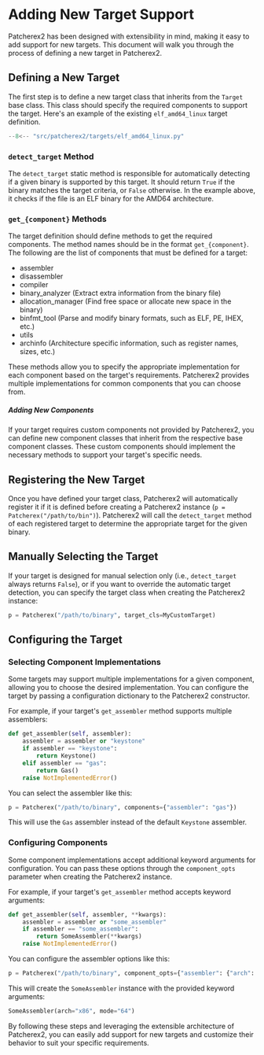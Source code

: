 # Adding New Target Support

Patcherex2 has been designed with extensibility in mind, making it easy to add support for new targets. This document will walk you through the process of defining a new target in Patcherex2.

## Defining a New Target

The first step is to define a new target class that inherits from the `Target` base class. This class should specify the required components to support the target. Here's an example of the existing `elf_amd64_linux` target definition.

```python title="src/patcherex2/targets/elf_amd64_linux.py"
--8<-- "src/patcherex2/targets/elf_amd64_linux.py"
```

### `detect_target` Method

The `detect_target` static method is responsible for automatically detecting if a given binary is supported by this target. It should return `True` if the binary matches the target criteria, or `False` otherwise. In the example above, it checks if the file is an ELF binary for the AMD64 architecture.

### `get_{component}` Methods

The target definition should define methods to get the required components. The method names should be in the format `get_{component}`. The following are the list of components that must be defined for a target:

- assembler
- disassembler
- compiler
- binary_analyzer (Extract extra information from the binary file)
- allocation_manager (Find free space or allocate new space in the binary)
- binfmt_tool (Parse and modify binary formats, such as ELF, PE, IHEX, etc.)
- utils
- archinfo (Architecture specific information, such as register names, sizes, etc.)

These methods allow you to specify the appropriate implementation for each component based on the target's requirements. Patcherex2 provides multiple implementations for common components that you can choose from.

##### Adding New Components

If your target requires custom components not provided by Patcherex2, you can define new component classes that inherit from the respective base component classes. These custom components should implement the necessary methods to support your target's specific needs.

## Registering the New Target

Once you have defined your target class, Patcherex2 will automatically register it if it is defined before creating a Patcherex2 instance (`p = Patcherex("/path/to/bin")`). Patcherex2 will call the `detect_target` method of each registered target to determine the appropriate target for the given binary.

## Manually Selecting the Target

If your target is designed for manual selection only (i.e., `detect_target` always returns `False`), or if you want to override the automatic target detection, you can specify the target class when creating the Patcherex2 instance:

```python
p = Patcherex("/path/to/binary", target_cls=MyCustomTarget)
```

## Configuring the Target

### Selecting Component Implementations

Some targets may support multiple implementations for a given component, allowing you to choose the desired implementation. You can configure the target by passing a configuration dictionary to the Patcherex2 constructor.

For example, if your target's `get_assembler` method supports multiple assemblers:

```python
def get_assembler(self, assembler):
    assembler = assembler or "keystone"
    if assembler == "keystone":
        return Keystone()
    elif assembler == "gas":
        return Gas()
    raise NotImplementedError()
```

You can select the assembler like this:

```python
p = Patcherex("/path/to/binary", components={"assembler": "gas"})
```

This will use the `Gas` assembler instead of the default `Keystone` assembler.

### Configuring Components

Some component implementations accept additional keyword arguments for configuration. You can pass these options through the `component_opts` parameter when creating the Patcherex2 instance.

For example, if your target's `get_assembler` method accepts keyword arguments:

```python
def get_assembler(self, assembler, **kwargs):
    assembler = assembler or "some_assembler"
    if assembler == "some_assembler":
        return SomeAssembler(**kwargs)
    raise NotImplementedError()
```

You can configure the assembler options like this:

```python
p = Patcherex("/path/to/binary", component_opts={"assembler": {"arch": "x86", "mode": "64"}})
```

This will create the `SomeAssembler` instance with the provided keyword arguments:

```python
SomeAssembler(arch="x86", mode="64")
```

By following these steps and leveraging the extensible architecture of Patcherex2, you can easily add support for new targets and customize their behavior to suit your specific requirements.
